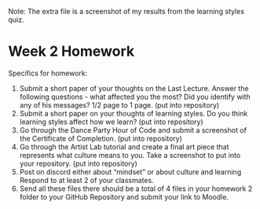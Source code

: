 Note: The extra file is a screenshot of my results from the learning styles quiz.

# Week 2 Homework
Specifics for homework:

1. Submit a short paper of your thoughts on the Last Lecture. Answer the following questions - what affected you the most? Did you identify with any of his messages? 1/2 page to 1 page. (put into repository)
2. Submit a short paper on your thoughts of learning styles. Do you think learning styles affect how we learn? (put into repository)
3. Go through the Dance Party Hour of Code and submit a screenshot of the Certificate of Completion. (put into repository)
4. Go through the Artist Lab tutorial and create a final art piece that represents what culture means to you. Take a screenshot to put into your repository. (put into repository)
5. Post on discord either about “mindset” or about culture and learning Respond to at least 2 of your classmates.
6. Send all these files there should be a total of 4 files in your homework 2 folder to your GitHub Repository and submit your link to Moodle.
